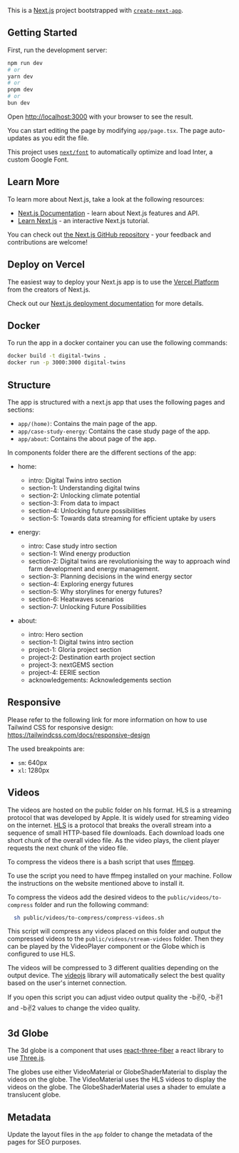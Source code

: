 This is a [Next.js](https://nextjs.org/) project bootstrapped with [`create-next-app`](https://github.com/vercel/next.js/tree/canary/packages/create-next-app).

## Getting Started

First, run the development server:

```bash
npm run dev
# or
yarn dev
# or
pnpm dev
# or
bun dev
```

Open [http://localhost:3000](http://localhost:3000) with your browser to see the result.

You can start editing the page by modifying `app/page.tsx`. The page auto-updates as you edit the file.

This project uses [`next/font`](https://nextjs.org/docs/basic-features/font-optimization) to automatically optimize and load Inter, a custom Google Font.

## Learn More

To learn more about Next.js, take a look at the following resources:

- [Next.js Documentation](https://nextjs.org/docs) - learn about Next.js features and API.
- [Learn Next.js](https://nextjs.org/learn) - an interactive Next.js tutorial.

You can check out [the Next.js GitHub repository](https://github.com/vercel/next.js/) - your feedback and contributions are welcome!

## Deploy on Vercel

The easiest way to deploy your Next.js app is to use the [Vercel Platform](https://vercel.com/new?utm_medium=default-template&filter=next.js&utm_source=create-next-app&utm_campaign=create-next-app-readme) from the creators of Next.js.

Check out our [Next.js deployment documentation](https://nextjs.org/docs/deployment) for more details.

## Docker

To run the app in a docker container you can use the following commands:

```bash
docker build -t digital-twins .
docker run -p 3000:3000 digital-twins
```

## Structure

The app is structured with a next.js app that uses the following pages and sections:

- `app/(home)`: Contains the main page of the app.
- `app/case-study-energy`: Contains the case study page of the app.
- `app/about`: Contains the about page of the app.

In components folder there are the different sections of the app:

- home:

  - intro: Digital Twins intro section
  - section-1: Understanding digital twins
  - section-2: Unlocking climate potential
  - section-3: From data to impact
  - section-4: Unlocking future possibilities
  - section-5: Towards data streaming for efficient uptake by users

- energy:

  - intro: Case study intro section
  - section-1: Wind energy production
  - section-2: Digital twins are revolutionising the way to approach wind farm development and energy management.
  - section-3: Planning decisions in the wind energy sector
  - section-4: Exploring energy futures
  - section-5: Why storylines for energy futures?
  - section-6: Heatwaves scenarios
  - section-7: Unlocking Future Possibilities

- about:
  - intro: Hero section
  - section-1: Digital twins intro section
  - project-1: Gloria project section
  - project-2: Destination earth project section
  - project-3: nextGEMS section
  - project-4: EERIE section
  - acknowledgements: Acknowledgements section

## Responsive

Please refer to the following link for more information on how to use Tailwind CSS for responsive design:
https://tailwindcss.com/docs/responsive-design

The used breakpoints are:

- `sm`: 640px
- `xl`: 1280px

## Videos

The videos are hosted on the public folder on hls format.
HLS is a streaming protocol that was developed by Apple. It is widely used for streaming video on the internet. [HLS](https://developer.apple.com/streaming/) is a protocol that breaks the overall stream into a sequence of small HTTP-based file downloads. Each download loads one short chunk of the overall video file. As the video plays, the client player requests the next chunk of the video file.

To compress the videos there is a bash script that uses [ffmpeg](https://www.ffmpeg.org/).

To use the script you need to have ffmpeg installed on your machine. Follow the instructions on the website mentioned above to install it.

To compress the videos add the desired videos to the `public/videos/to-compress` folder and run the following command:

```bash
  sh public/videos/to-compress/compress-videos.sh
```

This script will compress any videos placed on this folder and output the compressed videos to the `public/videos/stream-videos` folder. Then they can be played by the VideoPlayer component or the Globe which is configured to use HLS.

The videos will be compressed to 3 different qualities depending on the output device. The [videojs](https://videojs.com/) library will automatically select the best quality based on the user's internet connection.

If you open this script you can adjust video output quality the -b:v:0, -b:v:1 and -b:v:2 values to change the video quality.

## 3d Globe

The 3d globe is a component that uses [react-three-fiber](https://r3f.docs.pmnd.rs/) a react library to use [Three.js](https://threejs.org/).

The globes use either VideoMaterial or GlobeShaderMaterial to display the videos on the globe. The VideoMaterial uses the HLS videos to display the videos on the globe. The GlobeShaderMaterial uses a shader to emulate a translucent globe.

## Metadata

Update the layout files in the `app` folder to change the metadata of the pages for SEO purposes.
